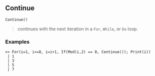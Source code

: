 ## Continue

```
Continue()
```

> continues with the next iteration in a `For`, `While`, or `Do` loop.

### Examples

``` 
>> For(i=1, i<=8, i=i+1, If(Mod(i,2) == 0, Continue()); Print(i))
 | 1
 | 3
 | 5
 | 7
```
 


